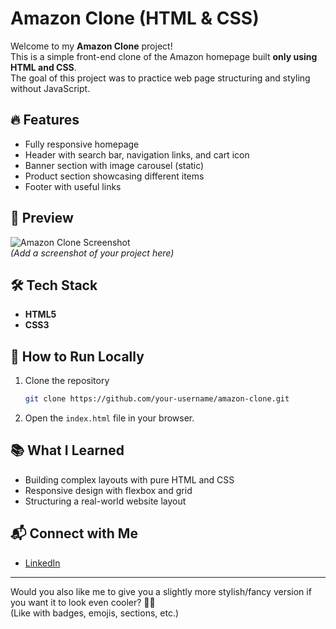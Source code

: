 # Amazon Clone (HTML & CSS)

Welcome to my **Amazon Clone** project!  
This is a simple front-end clone of the Amazon homepage built **only using HTML and CSS**.  
The goal of this project was to practice web page structuring and styling without JavaScript.

## 🔥 Features
- Fully responsive homepage
- Header with search bar, navigation links, and cart icon
- Banner section with image carousel (static)
- Product section showcasing different items
- Footer with useful links

## 📸 Preview
![Amazon Clone Screenshot](https://drive.google.com/file/d/1Q1_J8Ioigcs8hq-PcbkB3b_onzrTwMfI/view?usp=drive_link)  
*(Add a screenshot of your project here)*

## 🛠️ Tech Stack
- **HTML5**  
- **CSS3**

## 🚀 How to Run Locally
1. Clone the repository
   ```bash
   git clone https://github.com/your-username/amazon-clone.git
   ```
2. Open the `index.html` file in your browser.

## 📚 What I Learned
- Building complex layouts with pure HTML and CSS
- Responsive design with flexbox and grid
- Structuring a real-world website layout

## 📬 Connect with Me
- [LinkedIn](https://www.linkedin.com/in/swathiga-g-v-57a2291b8/)

---

Would you also like me to give you a slightly more stylish/fancy version if you want it to look even cooler? 🎨🚀  
(Like with badges, emojis, sections, etc.)
